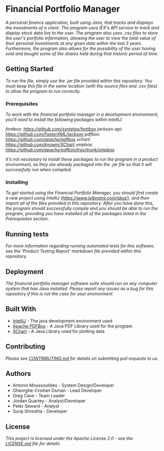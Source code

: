 # Financial Portfolio Manager

*A personal finance application, built using Java, that tracks and displays the investments of a client. The program uses IEX's API service to track and display stock data live to the user.*
*The program also uses .csv files to store the user's portfolio information, allowing the user to view the total value of their personal investments at any given date within the last 3 years.*
*Furthermore, the program also allows for the possibility of the user having sold and bought some of the shares held during that historic period of time.*

## Getting Started

*To run the file, simply use the .jar file provided within this repository. You must keep this file in the same location (with the source files and .csv files) to allow the program to run correctly.*

### Prerequisites

*To work with the financial portfolio manager in a development environment, you'll need to install the following packages within IntelliJ:*

*fontbox: https://github.com/syntelos/fontbox*
*jackson-api: https://github.com/FasterXML/jackson*
*pdfbox: https://github.com/apache/pdfbox*
*xchart: https://github.com/knowm/XChart*
*xmpbox: https://github.com/apache/pdfbox/tree/trunk/xmpbox*

*It's not necessary to install these packages to run the program in a product environment, as they are already packaged into the .jar file so that it will successfully run when compiled.*

### Installing

*To get started using the Financial Portfolio Manager, you should first create a new project using IntelliJ (https://www.jetbrains.com/idea/), and then import all of the files provided in this repository.*
*After you have done this, the program should successfully compile and you should be able to run the program, providing you have installed all of the packages listed in the Prerequisites section.*

## Running tests

*For more information regarding running automated tests for this software, see the 'Product Testing Report' markdown file provided within this repository.*


## Deployment

*The financial portfolio manager software suite should run on any computer system that has Java installed. Please report any issues as a bug for this repository if this is not the case for your environment.*

## Built With

* [IntelliJ](https://www.jetbrains.com/idea/) - The java development environment used
* [Apache PDFBox](https://pdfbox.apache.org/) - A Java PDF Library used for the program
* [XChart](https://knowm.org/open-source/xchart/) - A Java Library used for plotting data

## Contributing

*Please see [CONTRIBUTING.md](https://github.com/gregorycave/financial-portfolio-manager) for details on submitting pull requests to us.*

## Authors

* Antonis Moussoulides - System Design/Developer
* Gheorghe-Cristian Osman - Lead Developer
* Greg Cave - Team Leader
* Jordan Quartey - Analyst/Developer
* Peter Seward - Analyst
* Suraj Shrestha - Developer

## License

*This project is licensed under the Apache License 2.0 - see the [LICENSE.md](https://github.com/gregorycave/financial-portfolio-manager) file for details*
